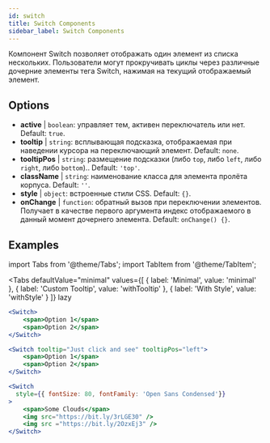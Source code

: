 ```yaml
---
id: switch
title: Switch Components
sidebar_label: Switch Components
---
```


Компонент Switch позволяет отображать один элемент из списка нескольких. Пользователи могут прокручивать циклы через различные дочерние элементы тега Switch, нажимая на текущий отображаемый элемент.

## Options

* __active__ | `boolean`: управляет тем, активен переключатель или нет. Default: `true`.
* __tooltip__ | `string`: всплывающая подсказка, отображаемая при наведении курсора на переключающий элемент. Default: `none`.
* __tooltipPos__ | `string`: размещение подсказки (либо `top`, либо `left`, либо `right`, либо `bottom`).. Default: `'top'`.
* __className__ | `string`: наименование класса для элемента пролёта корпуса. Default: `''`.
* __style__ | `object`: встроенные стили CSS. Default: `{}`.
* __onChange__ | `function`: обратный вызов при переключении элементов. Получает в качестве первого аргумента индекс отображаемого в данный момент дочернего элемента. Default: `onChange() {}`.


## Examples

import Tabs from '@theme/Tabs';
import TabItem from '@theme/TabItem';

<Tabs
    defaultValue="minimal"
    values={[
        { label: 'Minimal', value: 'minimal' },
        { label: 'Custom Tooltip', value: 'withTooltip' },
        { label: 'With Style', value: 'withStyle' }
    ]}
    lazy
>

<TabItem value="minimal">

```jsx live
<Switch>
    <span>Option 1</span>
    <span>Option 2</span>
</Switch>
```

</TabItem>

<TabItem value="withTooltip">

```jsx live
<Switch tooltip="Just click and see" tooltipPos="left">
    <span>Option 1</span>
    <span>Option 2</span>
</Switch>
```

</TabItem>

<TabItem value="withStyle">

```jsx live
<Switch  
  style={{ fontSize: 80, fontFamily: 'Open Sans Condensed'}} 
>
    <span>Some Clouds</span>
    <img src="https://bit.ly/3rLGE30" />
    <img src ="https://bit.ly/2OzxEj3" />
</Switch>
```

</TabItem>

</Tabs>
